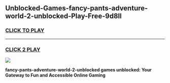 
## Unblocked-Games-fancy-pants-adventure-world-2-unblocked-Play-Free-9d8ll
<h3>
<a href="https://premium76.site?title=fancy-pants-adventure-world-2-unblocked&ref=18A1">CLICK TO PLAY</a></h3>
<hr>

<h3>
<a href="https://premium76.site?title=fancy-pants-adventure-world-2-unblocked&ref=18A1">CLICK 2 PLAY</a>
  
</h3>

<a href="https://premium76.site?title=fancy-pants-adventure-world-2-unblocked&ref=18A1"><img src="https://clearcache.store/games.png"></a>


**fancy-pants-adventure-world-2-unblocked games unblocked: Your Gateway to Fun and Accessible Online Gaming**
